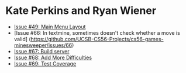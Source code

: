 # Kate Perkins and Ryan Wiener

* [Issue #49: Main Menu Layout](https://github.com/UCSB-CS56-Projects/cs56-games-minesweeper/issues/49)
* [Issue #66: In textmine, sometimes doesn't check whether a move is valid] (https://github.com/UCSB-CS56-Projects/cs56-games-minesweeper/issues/66)
* [Issue #67: Build server](https://github.com/UCSB-CS56-Projects/cs56-games-minesweeper/issues/67)
* [Issue #68: Add More Difficulties](https://github.com/UCSB-CS56-Projects/cs56-games-minesweeper/issues/68)
* [Issue #69: Test Coverage](https://github.com/UCSB-CS56-Projects/cs56-games-minesweeper/issues/69)

